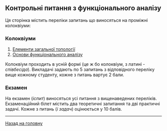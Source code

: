 ## Контрольні питання з функціонального аналізу

Ця сторінка містить переліки запитань що виносяться на проміжні колоквіуми:

### Колоквіуми

1. [Елементи загальної топології](colloquium.pdf)
2. [Основи функціонального аналізу](colloquium2.pdf)

Колоквіум проходить в усній формі (це ж бо колоквіум, з латині - _співбесіда_). Викладачі задають по 5 запитань з відповідного переліку вище кожному студенту, кожне з питань вартує 2 бали.

### Екзамен

На екзамен (_іспит_) виносяться усі питання з вищенаведених переліків. Екзаменаційний білет містить два теоретичні запитання та дві практичні задачі. Кожне з питань (_і задач_) оцінюється у 10 балів.

---

[Назад на головну](../README.md)
